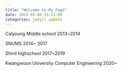 ```yaml
---
title: "Welcome to My Page"
date: 2024-05-08 15:51:00
categories: jekyll update
---
```

Calyoung Middle school 2013~2014


SNUMS 2014~ 2017


Shinil highschool 2017~2019


Kwangwoon University Computer Engineering 2020~


